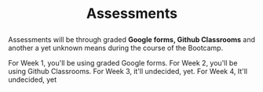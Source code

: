<h1><p align="center"> Assessments </p></h1>

Assessments will be through graded **Google forms, Github Classrooms** and another a yet unknown means during the course of the Bootcamp.

For Week 1, you'll be using graded Google forms.
For Week 2, you'll be using Github Classrooms.
For Week 3, it'll undecided, yet.
For Week 4, It'll undecided, yet
